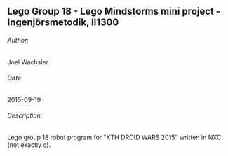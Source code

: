 ## Lego Group 18 - Lego Mindstorms mini project - Ingenjörsmetodik, II1300

<h6>Author:</h6>
<p>Joel Wachsler</p>

<h6>Date:</h6>

<p>2015-09-19</p>

<h6>Description:</h6>
<p>Lego group 18 robot program for "KTH DROID WARS 2015" written in NXC (not exactly c).</p>
